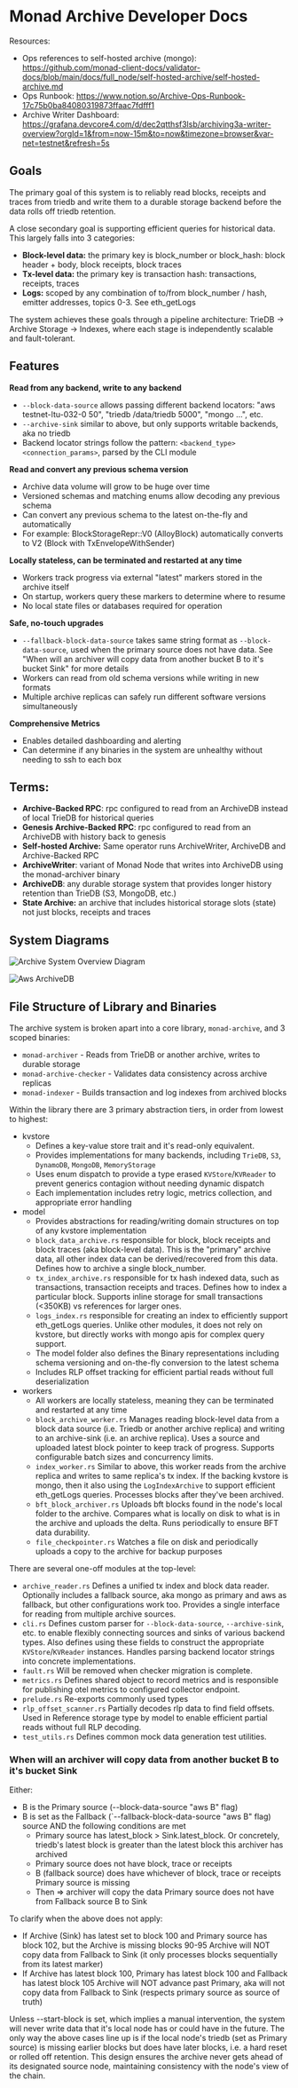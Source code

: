 # Monad Archive Developer Docs

Resources:
- Ops references to self-hosted archive (mongo): https://github.com/monad-client-docs/validator-docs/blob/main/docs/full_node/self-hosted-archive/self-hosted-archive.md
- Ops Runbook: https://www.notion.so/Archive-Ops-Runbook-17c75b0ba84080319873ffaac7fdfff1
- Archive Writer Dashboard: https://grafana.devcore4.com/d/dec2qtthsf3lsb/archiving3a-writer-overview?orgId=1&from=now-15m&to=now&timezone=browser&var-net=testnet&refresh=5s

## Goals 

The primary goal of this system is to reliably read blocks, receipts and traces from triedb and write them to a durable 
storage backend before the data rolls off triedb retention. 

A close secondary goal is supporting efficient queries for historical data. This largely falls into 3 categories:
- **Block-level data:** the primary key is block_number or block_hash: block header + body, block receipts, block traces
- **Tx-level data:** the primary key is transaction hash: transactions, receipts, traces  
- **Logs:** scoped by any combination of to/from block_number / hash, emitter addresses, topics 0-3. See eth_getLogs

The system achieves these goals through a pipeline architecture: TrieDB → Archive Storage → Indexes, where each stage is 
independently scalable and fault-tolerant.

## Features 

**Read from any backend, write to any backend**
- `--block-data-source` allows passing different backend locators: "aws testnet-ltu-032-0 50", "triedb /data/triedb 5000", "mongo ...", etc.
- `--archive-sink` similar to above, but only supports writable backends, aka no triedb
- Backend locator strings follow the pattern: `<backend_type> <connection_params>`, parsed by the CLI module

**Read and convert any previous schema version**
- Archive data volume will grow to be huge over time
- Versioned schemas and matching enums allow decoding any previous schema
- Can convert any previous schema to the latest on-the-fly and automatically
- For example: BlockStorageRepr::V0 (AlloyBlock) automatically converts to V2 (Block with TxEnvelopeWithSender)

**Locally stateless, can be terminated and restarted at any time**
- Workers track progress via external "latest" markers stored in the archive itself
- On startup, workers query these markers to determine where to resume
- No local state files or databases required for operation

**Safe, no-touch upgrades**
- `--fallback-block-data-source` takes same string format as `--block-data-source`, used when the primary source does not have data. See "When will an archiver will copy data from another bucket B to it's bucket Sink" for more details
- Workers can read from old schema versions while writing in new formats
- Multiple archive replicas can safely run different software versions simultaneously

**Comprehensive Metrics**
- Enables detailed dashboarding and alerting
- Can determine if any binaries in the system are unhealthy without needing to ssh to each box

## Terms:

- **Archive-Backed RPC**: rpc configured to read from an ArchiveDB instead of local TrieDB for historical queries
- **Genesis Archive-Backed RPC**: rpc configured to read from an ArchiveDB with history back to genesis
- **Self-hosted Archive:** Same operator runs ArchiveWriter, ArchiveDB and Archive-Backed RPC
- **ArchiveWriter**: variant of Monad Node that writes into ArchiveDB using the monad-archiver binary
- **ArchiveDB**: any durable storage system that provides longer history retention than TrieDB (S3, MongoDB, etc.)
- **State Archive:** an archive that includes historical storage slots (state) not just blocks, receipts and traces

## System Diagrams

![Archive System Overview Diagram](./docs/ArchiveSystem-Page-2.svg "Archive System Overview Diagram")

![Aws ArchiveDB](./docs/ArchiveSystem_AWS.png "Aws ArchiveDB")


## File Structure of Library and Binaries 
The archive system is broken apart into a core library, `monad-archive`, and 3 
scoped binaries:
- `monad-archiver` - Reads from TrieDB or another archive, writes to durable storage
- `monad-archive-checker` - Validates data consistency across archive replicas
- `monad-indexer` - Builds transaction and log indexes from archived blocks

Within the library there are 3 primary abstraction tiers, in order from lowest to highest:
- kvstore
    - Defines a key-value store trait and it's read-only equivalent. 
    - Provides implementations for many backends, including `TrieDB`, `S3`, `DynamoDB`, `MongoDB`, `MemoryStorage`
    - Uses enum dispatch to provide a type erased `KVStore`/`KVReader` to prevent generics contagion 
    without needing dynamic dispatch
    - Each implementation includes retry logic, metrics collection, and appropriate error handling
- model
    - Provides abstractions for reading/writing domain structures on top of any kvstore implementation
    - `block_data_archive.rs` responsible for block, block receipts and block traces (aka block-level data). This is the "primary" archive data,
      all other index data can be derived/recovered from this data. Defines how to archive a single block_number.
    - `tx_index_archive.rs` responsible for tx hash indexed data, such as transactions, transaction receipts and traces. Defines 
      how to index a particular block. Supports inline storage for small transactions (<350KB) vs references for larger ones.
    - `logs_index.rs` responsible for creating an index to efficiently support eth_getLogs queries. Unlike other modules, it does not
       rely on kvstore, but directly works with mongo apis for complex query support. 
    - The model folder also defines the Binary representations including schema versioning and on-the-fly conversion to the latest schema
    - Includes RLP offset tracking for efficient partial reads without full deserialization
- workers
    - All workers are locally stateless, meaning they can be terminated and restarted at any time
    - `block_archive_worker.rs` Manages reading block-level data from a block data source (i.e. Triedb or another archive replica) and writing to an archive-sink (i.e. an archive replica). Uses a source and uploaded latest block pointer to keep track of progress. Supports configurable batch sizes and concurrency limits.
    - `index_worker.rs` Similar to above, this worker reads from the archive replica and writes to same replica's tx index. If the backing kvstore is mongo, then it also using the `LogIndexArchive` to support efficient eth_getLogs queries. Processes blocks after they've been archived.
    - `bft_block_archiver.rs` Uploads bft blocks found in the node's local folder to the archive. Compares what is locally on disk to what is in the archive and uploads the delta. Runs periodically to ensure BFT data durability.
    - `file_checkpointer.rs` Watches a file on disk and periodically uploads a copy to the archive for backup purposes

There are several one-off modules at the top-level:
- `archive_reader.rs` Defines a unified tx index and block data reader. Optionally includes a fallback source, aka mongo as primary and aws as fallback, but other configurations work too. Provides a single interface for reading from multiple archive sources.
- `cli.rs` Defines custom parser for `--block-data-source`, `--archive-sink`, etc. to enable flexibly connecting sources and sinks of various backend types. Also defines using these fields to construct the appropriate `KVStore`/`KVReader` instances. Handles parsing backend locator strings into concrete implementations.
- `fault.rs` Will be removed when checker migration is complete.
- `metrics.rs` Defines shared object to record metrics and is responsible for publishing otel metrics to configured collector endpoint.
- `prelude.rs` Re-exports commonly used types
- `rlp_offset_scanner.rs` Partially decodes rlp data to find field offsets. Used in Reference storage type by model to enable efficient partial reads without full RLP decoding.
- `test_utils.rs` Defines common mock data generation test utilities.

### When will an archiver will copy data from another bucket B to it's bucket Sink
Either:
- B is the Primary source (--block-data-source "aws B" flag)
- B is set as the Fallback (`--fallback-block-data-source "aws B" flag) source AND the following conditions are met
    - Primary source has latest_block > Sink.latest_block. Or concretely, triedb's latest block is greater than the latest block this archiver has archived
    - Primary source does not have block, trace or receipts
    - B (fallback source) does have whichever of block, trace or receipts Primary source is missing
    - Then => archiver will copy the data Primary source does not have from Fallback source B to Sink

To clarify when the above does not apply:
- If Archive (Sink) has latest set to block 100 and Primary source has block 102, but the Archive is missing blocks 90-95
Archive will NOT copy data from Fallback to Sink (it only processes blocks sequentially from its latest marker)
- If Archive has latest block 100, Primary has latest block 100 and Fallback has latest block 105
Archive will NOT advance past Primary, aka will not copy data from Fallback to Sink (respects primary source as source of truth)

Unless --start-block is set, which implies a manual intervention, the system will never write data that it's local node has or could have in the future.
The only way the above cases line up is if the local node's triedb (set as Primary source) is missing earlier blocks but does have later blocks, i.e. a hard reset or rolled off retention. This design ensures the archive never gets ahead of its designated source node, maintaining consistency with the node's view of the chain.